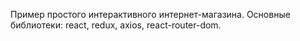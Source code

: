 Пример простого интерактивного интернет-магазина.
Основные библиотеки: react, redux, axios, react-router-dom.
